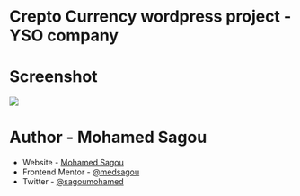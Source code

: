 # Crepto Currency wordpress project - YSO company



# Screenshot

![](./design/active-states.jpg)



# Author - Mohamed Sagou

- Website - [Mohamed Sagou](https://github.com/medsagou)
- Frontend Mentor - [@medsagou](https://www.frontendmentor.io/profile/medsagou)
- Twitter - [@sagoumohamed](https://www.twitter.com/sagoumohamed)
